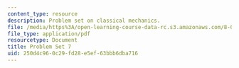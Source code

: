 ```yaml
---
content_type: resource
description: Problem set on classical mechanics.
file: /media/https%3A/open-learning-course-data-rc.s3.amazonaws.com/8-012-physics-i-classical-mechanics-fall-2008/250d4c960c29fd28e5ef63bbb6dba716_ps7.pdf
file_type: application/pdf
resourcetype: Document
title: Problem Set 7
uid: 250d4c96-0c29-fd28-e5ef-63bbb6dba716
---
```

